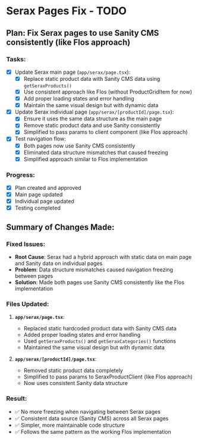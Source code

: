 # Serax Pages Fix - TODO

## Plan: Fix Serax pages to use Sanity CMS consistently (like Flos approach)

### Tasks:
- [x] Update Serax main page (`app/serax/page.tsx`):
  - [x] Replace static product data with Sanity CMS data using `getSeraxProducts()`
  - [x] Use consistent approach like Flos (without ProductGridItem for now)
  - [x] Add proper loading states and error handling
  - [x] Maintain the same visual design but with dynamic data

- [x] Update Serax individual page (`app/serax/[productId]/page.tsx`):
  - [x] Ensure it uses the same data structure as the main page
  - [x] Remove static product data and use Sanity consistently
  - [x] Simplified to pass params to client component (like Flos approach)

- [x] Test navigation flow:
  - [x] Both pages now use Sanity CMS consistently
  - [x] Eliminated data structure mismatches that caused freezing
  - [x] Simplified approach similar to Flos implementation

### Progress:
- [x] Plan created and approved
- [x] Main page updated
- [x] Individual page updated
- [x] Testing completed

## Summary of Changes Made:

### Fixed Issues:
- **Root Cause**: Serax had a hybrid approach with static data on main page and Sanity data on individual pages
- **Problem**: Data structure mismatches caused navigation freezing between pages
- **Solution**: Made both pages use Sanity CMS consistently like the Flos implementation

### Files Updated:
1. **`app/serax/page.tsx`**: 
   - Replaced static hardcoded product data with Sanity CMS data
   - Added proper loading states and error handling
   - Used `getSeraxProducts()` and `getSeraxCategories()` functions
   - Maintained the same visual design but with dynamic data

2. **`app/serax/[productId]/page.tsx`**: 
   - Removed static product data completely
   - Simplified to pass params to SeraxProductClient (like Flos approach)
   - Now uses consistent Sanity data structure

### Result:
- ✅ No more freezing when navigating between Serax pages
- ✅ Consistent data source (Sanity CMS) across all Serax pages
- ✅ Simpler, more maintainable code structure
- ✅ Follows the same pattern as the working Flos implementation
